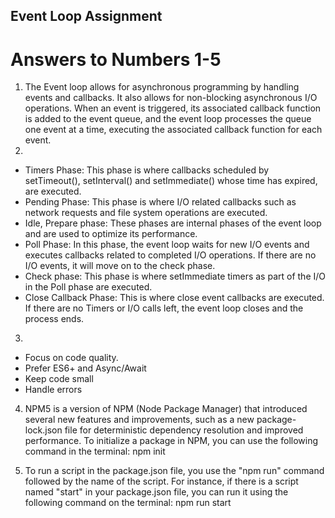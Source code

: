 ## Event Loop Assignment
# Answers to Numbers 1-5

1. The Event loop allows for asynchronous programming by handling events and callbacks. It also allows for non-blocking asynchronous I/O operations. When an event is triggered, its associated callback function is added to the event queue, and the event loop processes the queue one event at a time, executing the associated callback function for each event.
2. 
* Timers Phase: This phase is where callbacks scheduled by setTimeout(), setInterval() and setImmediate() whose time has expired, are executed.
* Pending Phase: This phase is where I/O related callbacks such as network requests and file system operations are executed.
* Idle, Prepare phase: These phases are internal phases of the event loop and are used to optimize its performance.
* Poll Phase: In this phase, the event loop waits for new I/O events and executes callbacks related to completed I/O operations. If there are no I/O events, it will move on to the check phase. 
* Check phase: This phase is where setImmediate timers as part of the I/O in the Poll phase are executed.
* Close Callback Phase: This is where close event callbacks are executed. If there are no Timers or I/O calls left, the event loop closes and the process ends. 

3. 
- Focus on code quality.
- Prefer ES6+ and Async/Await
- Keep code small
- Handle errors

4. NPM5 is a version of NPM (Node Package Manager) that introduced several new features and improvements, such as a new package-lock.json file for deterministic dependency resolution and improved performance.
To initialize a package in NPM, you can use the following command in the terminal: 
npm init

5. To run a script in the package.json file, you use the "npm run" command followed by the name of the script. 
For instance, if there is a script named "start" in your package.json file, you can run it using the following command on the terminal:
npm run start
